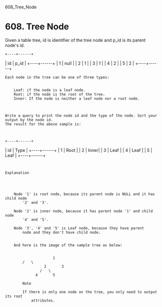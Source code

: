 608_Tree_Node
# 608. Tree Node

Given a table tree, id is identifier of the tree node and p_id is
        its parent node's id.

    +----+------+
| id | p_id |
+----+------+
| 1  | null |
| 2  | 1    |
| 3  | 1    |
| 4  | 2    |
| 5  | 2    |
+----+------+

    Each node in the tree can be one of three types:

    
        Leaf: if the node is a leaf node.
        Root: if the node is the root of the tree.
        Inner: If the node is neither a leaf node nor a root node.
    

     
    Write a query to print the node id and the type of the node. Sort your output by the node id.
    The result for the above sample is:

     

    +----+------+
| id | Type |
+----+------+
| 1  | Root |
| 2  | Inner|
| 3  | Leaf |
| 4  | Leaf |
| 5  | Leaf |
+----+------+

     

    Explanation

     

    
        Node '1' is root node, because its parent node is NULL and it has child node
            '2' and '3'.
        
        Node '2' is inner node, because it has parent node '1' and child node
            '4' and '5'.
        
        Node '3', '4' and '5' is Leaf node, because they have parent
            node and they don't have child node.
        
        
        And here is the image of the sample tree as below:
             

            			  1
			/   \
                      2       3
                    /   \
                  4       5

            Note

            If there is only one node on the tree, you only need to output its root
                attributes.